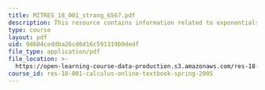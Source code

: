 ```yaml
---
title: MITRES_18_001_strang_6567.pdf
description: This resource contains information related to exponentials and logarithms.
type: course
layout: pdf
uid: 9d604ceddba26cd6d16c591319b9dedf
file_type: application/pdf
file_location: >-
  https://open-learning-course-data-production.s3.amazonaws.com/res-18-001-calculus-online-textbook-spring-2005/9d604ceddba26cd6d16c591319b9dedf_MITRES_18_001_strang_6567.pdf
course_id: res-18-001-calculus-online-textbook-spring-2005
---
```

